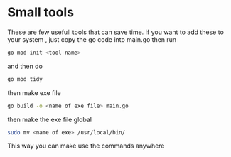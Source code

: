 # Small tools

These are few usefull tools that can save time. 
If you want to add these to your system , just copy the go code into main.go 
then run 

```bash
go mod init <tool name>
```

and then do 

```bash
go mod tidy
```
then make exe file

```bash
go build -o <name of exe file> main.go
```
then make the exe file global 


```bash
sudo mv <name of exe> /usr/local/bin/
```
This way you can make use the commands anywhere 
